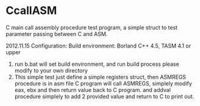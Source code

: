 CcallASM
========

C main call assembly procedure test program, a simple struct to test parameter passing between C and ASM.

2012.11.15
Configuration:
Build environment:
Borland C++ 4.5, TASM 4.1 or upper

1. run b.bat will set build environment, and run build process
   please modify to your own directory
2. This simple test just define a simple registers struct, then ASMREGS procedure is in asm file
   C program will call ASMREGS, simplely modify eax, ebx and then return value back to C program.
   and addval procedure simplely to add 2 provided value and return to C to print out.